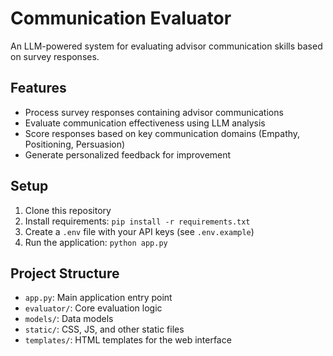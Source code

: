 # Communication Evaluator

An LLM-powered system for evaluating advisor communication skills based on survey responses.

## Features

- Process survey responses containing advisor communications
- Evaluate communication effectiveness using LLM analysis
- Score responses based on key communication domains (Empathy, Positioning, Persuasion)
- Generate personalized feedback for improvement

## Setup

1. Clone this repository
2. Install requirements: `pip install -r requirements.txt`
3. Create a `.env` file with your API keys (see `.env.example`)
4. Run the application: `python app.py`

## Project Structure

- `app.py`: Main application entry point
- `evaluator/`: Core evaluation logic
- `models/`: Data models
- `static/`: CSS, JS, and other static files
- `templates/`: HTML templates for the web interface